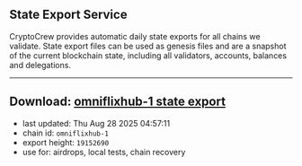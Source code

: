 ## State Export Service
CryptoCrew provides automatic daily state exports for all chains we validate. State export files can be used as genesis files and are a snapshot of the current blockchain state, including all validators, accounts, balances and delegations.

---
**Download: [omniflixhub-1 state export](https://dl-eu2.ccvalidators.com/SERVICE/omniflixhub/omniflixhub-1_export_19152690.json)**
---

- last updated: Thu Aug 28 2025 04:57:11
- chain id: `omniflixhub-1`
- export height: `19152690`
- use for: airdrops, local tests, chain recovery
